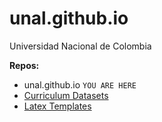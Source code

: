 # unal.github.io
Universidad Nacional de Colombia

**Repos:**
- unal.github.io `YOU ARE HERE`
- [Curriculum Datasets](https://github.com/unal/curriculum-datasets)
- [Latex Templates](https://github.com/unal/latex-templates)

